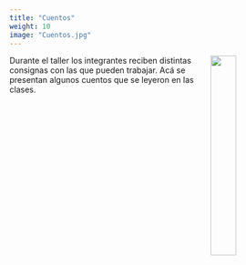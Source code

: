 ```yaml
---
title: "Cuentos"
weight: 10
image: "Cuentos.jpg"
---
```


<div >
	<image style="margin: 0px 0px 0px 0px; float:right;" width = 30%  src="Cuentos.jpg"  >
	
</div>

Durante el taller los integrantes reciben distintas consignas con las que pueden trabajar. Acá se presentan algunos cuentos que se leyeron en las clases.



      



